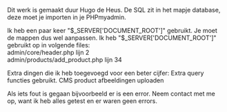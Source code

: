Dit werk is gemaakt duur Hugo de Heus.
De SQL zit in het mapje database, deze moet je importen in je PHPmyadmin.

Ik heb een paar keer "$_SERVER['DOCUMENT_ROOT']" gebruikt. Je moet de mappen dus wel aanpassen. Ik heb "$_SERVER['DOCUMENT_ROOT']" gebruikt op in volgende files:
<br>
admin/core/header.php lijn 2
<br>
admin/products/add_product.php lijn 34

Extra dingen die ik heb toegevoegd voor een beter cijfer:
Extra query functies gebruikt.
CMS product afbeeldingen uploaden

Als iets fout is gegaan bijvoorbeeld er is een error.
Neem contact met me op, want ik heb alles getest en er waren geen errors.
